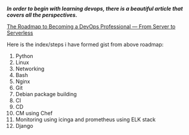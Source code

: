 **_In order to begin with learning devops, there is a beautiful article that covers all the perspectives._**

 [The Roadmap to Becoming a DevOps Professional — From Server to Serverless](https://medium.com/faun/the-roadmap-to-become-a-devops-dude-from-server-to-serverless-dd97420f640e)

Here is the index/steps i have formed gist from above roadmap:

1. Python
2. Linux
3. Networking
4. Bash
5. Nginx
6. Git
7. Debian package building
8. CI
9. CD
10. CM using Chef
11. Monitoring using icinga and prometheus using ELK stack
12. Django
